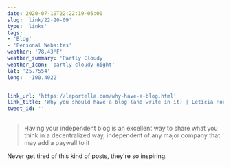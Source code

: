 ```yaml
---
date: 2020-07-19T22:22:19-05:00
slug: 'link/22-20-09'
type: 'links'
tags:
- 'Blog'
- 'Personal Websites'
weather: '78.43°F'
weather_summary: 'Partly Cloudy'
weather_icon: 'partly-cloudy-night'
lat: '25.7554'
long: '-100.4022'


link_url: 'https://leportella.com/why-have-a-blog.html'
link_title: 'Why you should have a blog (and write in it) | Leticia Portella'
tweet_id: ''
---
```

> Having your independent blog is an excellent way to share what you think in a decentralized way, independent of any major company that may add a paywall to it

Never get tired of this kind of posts, they're so inspiring.  